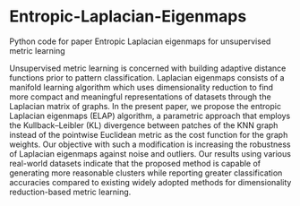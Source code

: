 # Entropic-Laplacian-Eigenmaps
Python code for paper Entropic Laplacian eigenmaps for unsupervised metric learning

Unsupervised metric learning is concerned with building adaptive distance functions prior to pattern classification. Laplacian eigenmaps consists of a manifold learning algorithm which uses dimensionality reduction to find more compact and meaningful representations of datasets through the Laplacian matrix of graphs. In the present paper, we propose the entropic Laplacian eigenmaps (ELAP) algorithm, a parametric approach that employs the Kullback–Leibler (KL) divergence between patches of the KNN graph instead of the pointwise Euclidean metric as the cost function for the graph weights. Our objective with such a modification is increasing the robustness of Laplacian eigenmaps against noise and outliers. Our results using various real-world datasets indicate that the proposed method is capable of generating more reasonable clusters while reporting greater classification accuracies compared to existing widely adopted methods for dimensionality reduction-based metric learning.
